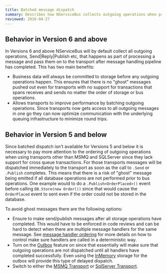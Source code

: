 ```yaml
---
title: Batched message dispatch
summary: Describes how NServiceBus collects outgoing operations when processing message in order to dispatch them more efficiently.
reviewed: 2016-04-27
---
```



## Behavior in Version 6 and above

In Versions 6 and above NServiceBus will by default collect all outgoing operations, Send|Reply|Publish etc, that happens as part of processing a message and pass them on to the transport after message handling pipeline has completed. This has two main benefits:

 * Business data will always be committed to storage before any outgoing operations happen. This ensures that there is no "ghost" messages pushed out even for transports with no support for transactions that spans receives and sends no matter the order of storage or bus operations.
 * Allows transports to improve performance by batching outgoing operations. Since transports now gets access to all outgoing messages in one go they can now optimize communication with the underlying queuing infrastructure to minimize round trips.


## Behavior in Version 5 and below

Since batched dispatch isn't available for Versions 5 and below it is necessary to pay more attention to the ordering of outgoing operations when using transports other than MSMQ and SQLServer since they lack support for cross queue transactions. For those transports messages will be dispatched immediately to the transport as soon as the call to `.Send` or `.Publish` completes. This means that there is a risk of "ghost" message being emitted if all database operations are not performed prior to bus operations. One example would to do a `.Publish<OrderPlaced>()` event before calling `DB.Store(new Order())` since that would cause the `OrderPlaced` event to sent even if the order could not be stored in the database.

To avoid ghost messages there are the following options:

 * Ensure to make send/publish messages after all storage operations have completed. This would have to be enforced in code reviews and can be hard to detect when there are multiple message handlers for the same message. See [message handler ordering](/nservicebus/handlers/handler-ordering.md) for more details on how to control make sure handlers are called in a deterministic way.
 * Turn on the [Outbox](/nservicebus/outbox) feature on since that essentially will make sure that outgoing operations are not dispatched until all handlers have completed successfully. Even using the [InMemory](/nservicebus/persistence/in-memory.md) storage for the outbox will provide this type of delayed dispatch.
 * Switch to either the [MSMQ Transport](/nservicebus/msmq/) or [SqlServer Transport](/nservicebus/sqlserver/).